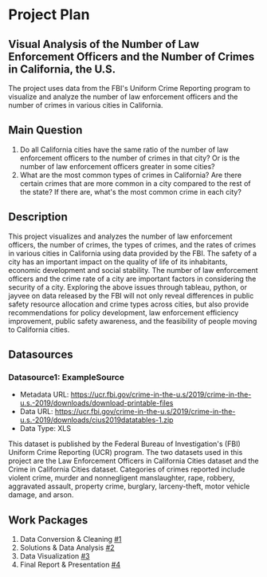 # Project Plan

## Visual Analysis of the Number of Law Enforcement Officers and the Number of Crimes in California, the U.S. 
<!-- Give your project a short title. -->
The project uses data from the FBI's Uniform Crime Reporting program to visualize and analyze the number of law enforcement officers and the number of crimes in various cities in California.


## Main Question
<!-- Think about one main question you want to answer based on the data. -->

1. Do all California cities have the same ratio of the number of law enforcement officers to the number of crimes in that city? Or is the number of law enforcement officers greater in some cities?
2. What are the most common types of crimes in California? Are there certain crimes that are more common in a city compared to the rest of the state? If there are, what's the most common crime in each city?

## Description
<!-- Describe your data science project in max. 200 words. Consider writing about why and how you attempt it. -->

This project visualizes and analyzes the number of law enforcement officers, the number of crimes, the types of crimes, and the rates of crimes in various cities in California using data provided by the FBI. The safety of a city has an important impact on the quality of life of its inhabitants, economic development and social stability. The number of law enforcement officers and the crime rate of a city are important factors in considering the security of a city. Exploring the above issues through tableau, python, or jayvee on data released by the FBI will not only reveal differences in public safety resource allocation and crime types across cities, but also provide recommendations for policy development, law enforcement efficiency improvement, public safety awareness, and the feasibility of people moving to California cities.

## Datasources

<!-- Describe each datasources you plan to use in a section. Use the prefic "DatasourceX" where X is the id of the datasource. -->

### Datasource1: ExampleSource
* Metadata URL: https://ucr.fbi.gov/crime-in-the-u.s/2019/crime-in-the-u.s.-2019/downloads/download-printable-files
* Data URL: https://ucr.fbi.gov/crime-in-the-u.s/2019/crime-in-the-u.s.-2019/downloads/cius2019datatables-1.zip
* Data Type: XLS

This dataset is published by the Federal Bureau of Investigation's (FBI) Uniform Crime Reporting (UCR) program. The two datasets used in this project are the Law Enforcement Officers in California Cities dataset and the Crime in California Cities dataset. Categories of crimes reported include violent crime, murder and nonnegligent manslaughter, rape, robbery, aggravated assault, property crime, burglary, larceny-theft, motor vehicle damage, and arson. 

## Work Packages
<!-- List of work packages ordered sequentially, each pointing to an issue with more details. -->

1. Data Conversion & Cleaning [#1][i1]
2. Solutions & Data Analysis [#2][i2]
3. Data Visualization [#3][i3]
4. Final Report & Presentation [#4][i3]

[i1]: https://github.com/jvalue/made-template/issues/123
[i2]: https://github.com/jvalue/made-template/issues/128
[i3]: https://github.com/jvalue/made-template/issues/129
